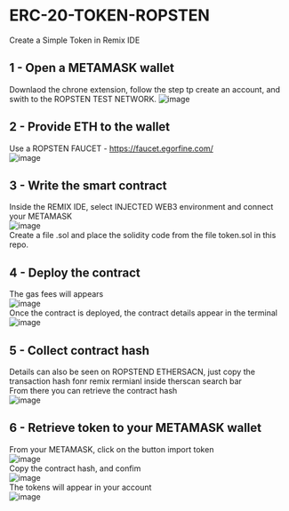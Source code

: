 # ERC-20-TOKEN-ROPSTEN
Create a Simple Token in Remix IDE

## 1 - Open a METAMASK wallet
Downlaod the chrone extension, follow the step tp create an account, and swith to the ROPSTEN TEST NETWORK.
![image](https://user-images.githubusercontent.com/84672157/148392801-6ac446a5-0435-48c1-af8d-c841f4e9f7d4.png)

## 2 - Provide ETH to the wallet
Use a ROPSTEN FAUCET - https://faucet.egorfine.com/<br />
![image](https://user-images.githubusercontent.com/84672157/148396822-e77a4294-be4d-465c-8d3f-efe5a6ef32a8.png)

## 3 - Write the smart contract
Inside the REMIX IDE, select INJECTED WEB3 environment and connect your METAMASK<br />
![image](https://user-images.githubusercontent.com/84672157/148502011-192bfe06-23a0-4171-901a-d3735503fdcc.png)<br />
Create a file .sol and place the solidity code from the file token.sol in this repo.

## 4  - Deploy the contract
The gas fees will appears<br />
![image](https://user-images.githubusercontent.com/84672157/148502243-3cc523ee-cc92-41d1-a7a9-014851cf02f1.png)<br />
Once the contract is deployed, the contract details appear in the terminal<br />
![image](https://user-images.githubusercontent.com/84672157/148502615-a78d9fea-8ec0-4f01-9141-272be44bad25.png)<br />

## 5 - Collect contract hash
Details can also be seen on ROPSTEND ETHERSACN, just copy the transaction hash fonr remix rermianl inside therscan search bar<br />
From there you can retrieve the contract hash<br />
![image](https://user-images.githubusercontent.com/84672157/148503889-e6b2e496-5a91-46db-9cd8-df208562017d.png)

## 6 - Retrieve token to your METAMASK wallet
From your METAMASK, click on the button import token<br />
![image](https://user-images.githubusercontent.com/84672157/148503922-cd4793a8-3ffc-4fdd-8ed8-a8fb0bfbc3aa.png)<br />
Copy the contract hash, and confim<br />
![image](https://user-images.githubusercontent.com/84672157/148503958-92d55dcf-ce97-4a21-a11b-2c11cf064a65.png)<br />
The tokens will appear in your account<br />
![image](https://user-images.githubusercontent.com/84672157/148503992-4bd30c74-b30a-4db1-992b-443a5e7224f4.png)




